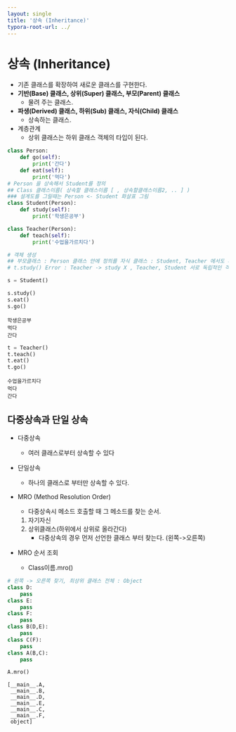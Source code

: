```yaml
---
layout: single
title: '상속 (Inheritance)'
typora-root-url: ../
---
```



# 상속 (Inheritance)

- 기존 클래스를 확장하여 새로운 클래스를 구현한다.
- **기반(Base) 클래스, 상위(Super) 클래스, 부모(Parent) 클래스**
    - 물려 주는 클래스. 
- **파생(Derived) 클래스, 하위(Sub) 클래스, 자식(Child) 클래스**
    - 상속하는 클래스.
- 계층관계
    - 상위 클래스는 하위 클래스 객체의 타입이 된다.


```python
class Person:
    def go(self):
        print('간다')
    def eat(self):
        print('먹다')
# Person 을 상속해서 Student를 정의
## Class 클래스이름( 상속할 클래스이름 [ , 상속할클래스이름2, .. ] )
### 설계도를 그릴때는 Person <- Student 화살표 그림
class Student(Person):
    def study(self):
        print('학생은공부')

class Teacher(Person):
    def teach(self):
        print('수업을가르치다')
```


```python
# 객체 생성
## 부모클래스 : Person 클래스 안에 정의를 자식 클래스 : Student, Teacher 에서도 사용가능
# t.study() Error : Teacher -> study X , Teacher, Student 서로 독립적인 객체 
```


```python
s = Student()
```


```python
s.study()
s.eat()
s.go()
```

    학생은공부
    먹다
    간다



```python
t = Teacher()
t.teach()
t.eat()
t.go()
```

    수업을가르치다
    먹다
    간다


## 다중상속과 단일 상속
- 다중상속
    - 여러 클래스로부터 상속할 수 있다
    
- 단일상속
    - 하나의 클래스로 부터만 상속할 수 있다.
    
- MRO (Method Resolution Order)
    - 다중상속시 메소드 호출할 때 그 메소드를 찾는 순서. 
    1. 자기자신
    2. 상위클래스(하위에서 상위로 올라간다)
        - 다중상속의 경우 먼저 선언한 클래스 부터 찾는다. (왼쪽->오른쪽)
    
- MRO 순서 조회 
    - Class이름.mro()


```python
# 왼쪽 -> 오른쪽 찾기, 최상위 클래스 전체 : Object
class D:
    pass
class E:
    pass
class F:
    pass
class B(D,E):
    pass
class C(F):
    pass
class A(B,C):
    pass
```


```python
A.mro()
```




    [__main__.A,
     __main__.B,
     __main__.D,
     __main__.E,
     __main__.C,
     __main__.F,
     object]
